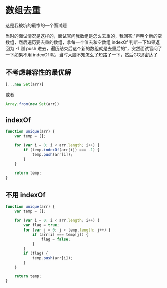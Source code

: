 # 数组去重

这是我被坑的最惨的一个面试题

当时的面试情况是这样的，面试官问我数组是怎么去重的，我回答:"声明个新的空数组，然后遍历要去重的数组，拿每一个值去和空数组 indexOf 判断一下如果返回为 -1 则 push 进去，遍历结束后这个新的数组就是去重后的"，突然面试官问了一下如果不用 indexOf 呢，当时大脑不知怎么了短路了一下，然后GG思密达了

## 不考虑兼容性的最优解

```js
[...new Set(arr)]
```

或者

```js
Array.from(new Set(arr))
```

## indexOf

```js
function unique(arr) {
    var temp = [];

    for (var i = 0; i < arr.length; i++) {
        if (temp.indexOf(arr[i]) === -1) {
            temp.push(arr[i]);
        }
    }

    return temp;
}
```

## 不用 indexOf
```js
function unique(arr) {
    var temp = [];

    for (var i = 0; i < arr.length; i++) {
        var flag = true;
        for (var j = 0; j < temp.length; j++) {
            if (arr[i] === temp[j]) {
                flag = false;
            }
        }
        if (flag) {
            temp.push(arr[i]);
        }
    }

    return temp;
}
```

